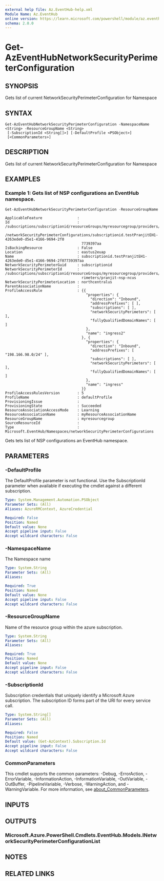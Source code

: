 ```yaml
---
external help file: Az.EventHub-help.xml
Module Name: Az.EventHub
online version: https://learn.microsoft.com/powershell/module/az.eventhub/get-azeventhubnetworksecurityperimeterconfiguration
schema: 2.0.0
---
```


# Get-AzEventHubNetworkSecurityPerimeterConfiguration

## SYNOPSIS
Gets list of current NetworkSecurityPerimeterConfiguration for Namespace

## SYNTAX

```
Get-AzEventHubNetworkSecurityPerimeterConfiguration -NamespaceName <String> -ResourceGroupName <String>
 [-SubscriptionId <String[]>] [-DefaultProfile <PSObject>]
 [<CommonParameters>]
```

## DESCRIPTION
Gets list of current NetworkSecurityPerimeterConfiguration for Namespace

## EXAMPLES

### Example 1: Gets list of NSP configurations an EventHub namespace.
```powershell
Get-AzEventHubNetworkSecurityPerimeterConfiguration -ResourceGroupName myResourceGroup -NamespaceName myNamespace
```

```output
ApplicableFeature                :
Id                               : /subscriptions/subscriptionid/resourceGroups/myresourcegroup/providers/Microsoft.EventHub/namespaces/mynamespaceName
                                    /networkSecurityPerimeterConfigurations/subscriptionid.testPranjitEH1-4263ede0-d5e1-4166-9694-2f0
                                   7739397aa
IsBackingResource                : False
Location                         : eastus2euap
Name                             : subscriptionid.testPranjitEH1-4263ede0-d5e1-4166-9694-2f07739397aa
NetworkSecurityPerimeterGuid     : subscriptionid
NetworkSecurityPerimeterId       : /subscriptions/subscriptionid/resourceGroups/myresourcegroup/providers/Microsoft.Network/networkSecurityPe
                                   rimeters/pranjit-nsp-ncus
NetworkSecurityPerimeterLocation : northcentralus
ParentAssociationName            :
ProfileAccessRule                : {{
                                     "properties": {
                                       "direction": "Inbound",
                                       "addressPrefixes": [ ],
                                       "subscriptions": [ ],
                                       "networkSecurityPerimeters": [ ],
                                       "fullyQualifiedDomainNames": [ ]
                                     },
                                     "name": "ingress2"
                                   }, {
                                     "properties": {
                                       "direction": "Inbound",
                                       "addressPrefixes": [ "198.166.98.0/24" ],
                                       "subscriptions": [ ],
                                       "networkSecurityPerimeters": [ ],
                                       "fullyQualifiedDomainNames": [ ]
                                     },
                                     "name": "ingress"
                                   }}
ProfileAccessRulesVersion        : 5
ProfileName                      : defaultProfile
ProvisioningIssue                :
ProvisioningState                : Succeeded
ResourceAssociationAccessMode    : Learning
ResourceAssociationName          : myResourceAssociationName
ResourceGroupName                : myresourcegroup
SourceResourceId                 :
Type                             : Microsoft.EventHub/Namespaces/networkSecurityPerimeterConfigurations
```

Gets tets list of NSP configurations an EventHub namespace.

## PARAMETERS

### -DefaultProfile
The DefaultProfile parameter is not functional.
Use the SubscriptionId parameter when available if executing the cmdlet against a different subscription.

```yaml
Type: System.Management.Automation.PSObject
Parameter Sets: (All)
Aliases: AzureRMContext, AzureCredential

Required: False
Position: Named
Default value: None
Accept pipeline input: False
Accept wildcard characters: False
```

### -NamespaceName
The Namespace name

```yaml
Type: System.String
Parameter Sets: (All)
Aliases:

Required: True
Position: Named
Default value: None
Accept pipeline input: False
Accept wildcard characters: False
```

### -ResourceGroupName
Name of the resource group within the azure subscription.

```yaml
Type: System.String
Parameter Sets: (All)
Aliases:

Required: True
Position: Named
Default value: None
Accept pipeline input: False
Accept wildcard characters: False
```

### -SubscriptionId
Subscription credentials that uniquely identify a Microsoft Azure subscription.
The subscription ID forms part of the URI for every service call.

```yaml
Type: System.String[]
Parameter Sets: (All)
Aliases:

Required: False
Position: Named
Default value: (Get-AzContext).Subscription.Id
Accept pipeline input: False
Accept wildcard characters: False
```

### CommonParameters
This cmdlet supports the common parameters: -Debug, -ErrorAction, -ErrorVariable, -InformationAction, -InformationVariable, -OutVariable, -OutBuffer, -PipelineVariable, -Verbose, -WarningAction, and -WarningVariable. For more information, see [about_CommonParameters](http://go.microsoft.com/fwlink/?LinkID=113216).

## INPUTS

## OUTPUTS

### Microsoft.Azure.PowerShell.Cmdlets.EventHub.Models.INetworkSecurityPerimeterConfigurationList

## NOTES

## RELATED LINKS
